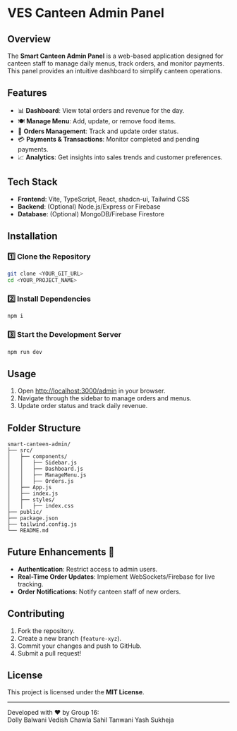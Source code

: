 # VES Canteen Admin Panel

## Overview
The **Smart Canteen Admin Panel** is a web-based application designed for canteen staff to manage daily menus, track orders, and monitor payments. This panel provides an intuitive dashboard to simplify canteen operations.

## Features
- 📊 **Dashboard**: View total orders and revenue for the day.
- 🍽️ **Manage Menu**: Add, update, or remove food items.
- 🛒 **Orders Management**: Track and update order status.
- 💳 **Payments & Transactions**: Monitor completed and pending payments.
- 📈 **Analytics**: Get insights into sales trends and customer preferences.

## Tech Stack
- **Frontend**: Vite, TypeScript, React, shadcn-ui, Tailwind CSS
- **Backend**: (Optional) Node.js/Express or Firebase
- **Database**: (Optional) MongoDB/Firebase Firestore

## Installation
### 1️⃣ Clone the Repository
```sh
git clone <YOUR_GIT_URL>
cd <YOUR_PROJECT_NAME>
```

### 2️⃣ Install Dependencies
```sh
npm i
```

### 3️⃣ Start the Development Server
```sh
npm run dev
```

## Usage
1. Open [http://localhost:3000/admin](http://localhost:3000/admin) in your browser.
2. Navigate through the sidebar to manage orders and menus.
3. Update order status and track daily revenue.

## Folder Structure
```
smart-canteen-admin/
├── src/
│   ├── components/
│   │   ├── Sidebar.js
│   │   ├── Dashboard.js
│   │   ├── ManageMenu.js
│   │   ├── Orders.js
│   ├── App.js
│   ├── index.js
│   ├── styles/
│   │   ├── index.css
├── public/
├── package.json
├── tailwind.config.js
└── README.md
```

## Future Enhancements 🚀
- **Authentication**: Restrict access to admin users.
- **Real-Time Order Updates**: Implement WebSockets/Firebase for live tracking.
- **Order Notifications**: Notify canteen staff of new orders.

## Contributing
1. Fork the repository.
2. Create a new branch (`feature-xyz`).
3. Commit your changes and push to GitHub.
4. Submit a pull request!

## License
This project is licensed under the **MIT License**.

---
Developed with ❤️ by 
Group 16:  
Dolly Balwani
Vedish Chawla
Sahil Tanwani
Yash Sukheja

